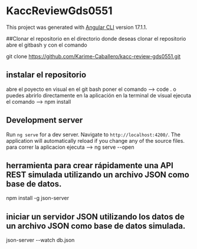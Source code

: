# KaccReviewGds0551

This project was generated with [Angular CLI](https://github.com/angular/angular-cli) version 17.1.1.

##Clonar el repositorio 
en el directorio donde deseas clonar el repositorio abre el gitbash  y  con el comando 

git clone https://github.com/Karime-Caballero/kacc-review-gds0551.git 

## instalar el repositorio
 abre el poyecto en visual en el git bash poner el comando --> code .
 o puedes abrirlo directamente en la aplicación 
 en la terminal de visual ejecuta el comando 
 --> npm install
 

## Development server

Run `ng serve` for a dev server. Navigate to `http://localhost:4200/`. The application will automatically reload if you change any of the source files.
para correr la aplicacion ejecuta --> ng serve --open


##  herramienta para crear rápidamente una API REST simulada utilizando un archivo JSON como base de datos.

npm install -g json-server 
##  iniciar un servidor JSON utilizando los datos de un archivo JSON como base de datos simulada.
json-server --watch db.json



